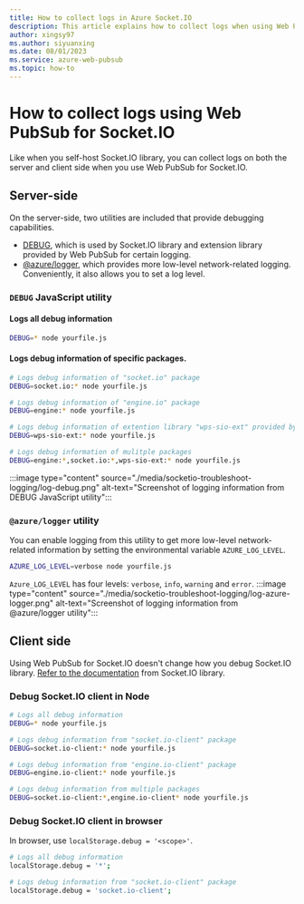 ```yaml
---
title: How to collect logs in Azure Socket.IO
description: This article explains how to collect logs when using Web PubSub for Socket.IO
author: xingsy97
ms.author: siyuanxing
ms.date: 08/01/2023
ms.service: azure-web-pubsub
ms.topic: how-to
---
```

# How to collect logs using Web PubSub for Socket.IO

Like when you self-host Socket.IO library, you can collect logs on both the server and client side when you use Web PubSub for Socket.IO.

## Server-side
On the server-side, two utilities are included that provide debugging 
capabilities.
- [DEBUG](https://github.com/debug-js/debug), which is used by Socket.IO library and extension library provided by Web PubSub for certain logging.
- [@azure/logger](https://www.npmjs.com/package/@azure/logger), which provides more low-level network-related logging. Conveniently, it also allows you to set a log level. 

### `DEBUG` JavaScript utility

#### Logs all debug information
```bash
DEBUG=* node yourfile.js
```

#### Logs debug information of specific packages.
```bash
# Logs debug information of "socket.io" package
DEBUG=socket.io:* node yourfile.js

# Logs debug information of "engine.io" package
DEBUG=engine:* node yourfile.js

# Logs debug information of extention library "wps-sio-ext" provided by Web PubSub
DEBUG=wps-sio-ext:* node yourfile.js

# Logs debug information of mulitple packages
DEBUG=engine:*,socket.io:*,wps-sio-ext:* node yourfile.js
```
:::image type="content" source="./media/socketio-troubleshoot-logging/log-debug.png" alt-text="Screenshot of logging information from DEBUG JavaScript utility":::

### `@azure/logger` utility
You can enable logging from this utility to get more low-level network-related information by setting the environmental variable `AZURE_LOG_LEVEL`.

```bash
AZURE_LOG_LEVEL=verbose node yourfile.js
```

`Azure_LOG_LEVEL` has four levels: `verbose`, `info`, `warning` and `error`.
:::image type="content" source="./media/socketio-troubleshoot-logging/log-azure-logger.png" alt-text="Screenshot of logging information from @azure/logger utility":::

## Client side
Using Web PubSub for Socket.IO doesn't change how you debug Socket.IO library. [Refer to the documentation](https://socket.io/docs/v4/logging-and-debugging/) from Socket.IO library.

### Debug Socket.IO client in Node
```bash
# Logs all debug information
DEBUG=* node yourfile.js

# Logs debug information from "socket.io-client" package 
DEBUG=socket.io-client:* node yourfile.js

# Logs debug information from "engine.io-client" package 
DEBUG=engine.io-client:* node yourfile.js

# Logs debug information from multiple packages 
DEBUG=socket.io-client:*,engine.io-client* node yourfile.js
```

### Debug Socket.IO client in browser
In browser, use `localStorage.debug = '<scope>'`.

```bash
# Logs all debug information
localStorage.debug = '*';

# Logs debug information from "socket.io-client" package 
localStorage.debug = 'socket.io-client';
```
